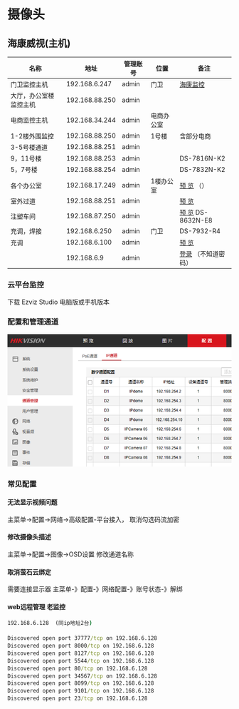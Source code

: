 # 摄像头



## 海康威视(主机)

| 名称                   | 地址           | 管理账号 | 位置       | 备注                                                         |
| ---------------------- | -------------- | -------- | ---------- | ------------------------------------------------------------ |
| 门卫监控主机           | 192.168.6.247  | admin    | 门卫       | [海康监控](http://192.168.88.251/doc/page/login.asp?_1676007437416) |
| 大厅，办公室楼监控主机 | 192.168.88.250 | admin    |            |                                                              |
| 电商监控主机           | 192.168.34.244 | admin    | 电商办公室 |                                                              |
| 1-2楼外围监控          | 192.168.88.250 | admin    | 1号楼      | 含部分电商                                                   |
| 3-5号楼通道            | 192.168.88.251 | admin    |            |                                                              |
| 9，11号楼              | 192.168.88.253 | admin    |            | DS-7816N-K2                                                  |
| 5，7号楼               | 192.168.88.254 | admin    |            | DS-7832N-K2                                                  |
| 各个办公室             | 192.168.17.249 | admin    | 1楼办公室  | [预 览](http://192.168.17.249/doc/page/preview.asp) （）     |
| 室外过道               | 192.168.88.251 | admin    |            | [预 览](http://192.168.6.247/doc/page/preview.asp)           |
| 注塑车间               | 192.168.87.250 | admin    |            | [预 览](http://192.168.87.250/doc/page/preview.asp) DS-8632N-E8 |
| 充调，焊接             | 192.168.6.250  | admin    | 门卫       | DS-7932-R4                                                   |
| 充调                   | 192.168.6.100  | admin    |            | [预 览](http://192.168.6.100/doc/page/preview.asp)           |
|                        | 192.168.6.9    | admin    |            | [登录](http://192.168.6.9/doc/page/login.asp?_1677204535599) （不知道密码） |

### 云平台监控

下载 Ezviz Studio 电脑版或手机版本



### 配置和管理通道



![](../imgs/监控通道管理.png)

### 常见配置

#### 无法显示视频问题

主菜单->配置->网络->高级配置-平台接入， 取消勾选码流加密



#### 修改摄像头描述



主菜单->配置->图像->OSD设置 修改通道名称



#### 取消萤石云绑定

需要连接显示器 主菜单-》配置-》网络配置-》账号状态-》解绑



#### web远程管理 老监控

```cmd
192.168.6.128  (同ip地址2台)

Discovered open port 37777/tcp on 192.168.6.128
Discovered open port 8000/tcp on 192.168.6.128
Discovered open port 8127/tcp on 192.168.6.128
Discovered open port 5544/tcp on 192.168.6.128
Discovered open port 80/tcp on 192.168.6.128
Discovered open port 34567/tcp on 192.168.6.128
Discovered open port 8099/tcp on 192.168.6.128
Discovered open port 9101/tcp on 192.168.6.128
Discovered open port 23/tcp on 192.168.6.128
```

